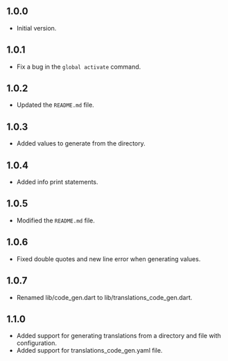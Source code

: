 ## 1.0.0

- Initial version.

## 1.0.1

- Fix a bug in the `global activate` command.

## 1.0.2

- Updated the `README.md` file.

## 1.0.3

- Added values to generate from the directory.

## 1.0.4

- Added info print statements.

## 1.0.5

- Modified the `README.md` file.

## 1.0.6

- Fixed double quotes and new line error when generating values.

## 1.0.7

- Renamed lib/code_gen.dart to lib/translations_code_gen.dart.

## 1.1.0

- Added support for generating translations from a directory and file with configuration.
- Added support for translations_code_gen.yaml file.
